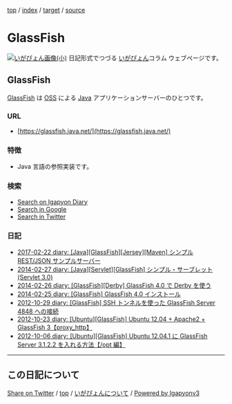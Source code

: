 [top](../index.html) / [index](index.html) / [target](https://igapyon.github.io/diary/keyword/glassfish.html) / [source](https://github.com/igapyon/diary/blob/gh-pages/keyword/glassfish.src.md) 

GlassFish
=====================================================================================================
[![いがぴょん画像(小)](https://igapyon.github.io/diary/images/iga200306s.jpg "いがぴょん")](https://igapyon.github.io/diary/memo/memoigapyon.html) 日記形式でつづる [いがぴょん](https://igapyon.github.io/diary/memo/memoigapyon.html)コラム ウェブページです。

## GlassFish

[GlassFish](glassfish.html) は [OSS](oss.html) による [Java](java.html) アプリケーションサーバーのひとつです。

### URL

* [https://glassfish.java.net/](https://glassfish.java.net/)

### 特徴

* Java 言語の参照実装です。

### 検索

* [Search on Igapyon Diary](https://www.google.co.jp/#pws=0&q=site:https%3A%2F%2Figapyon.github.io%2Fdiary%2F+GlassFish)
* [Search in Google](https://www.google.co.jp/#pws=0&q=GlassFish)
* [Search in Twitter](https://twitter.com/search?q=%23GlassFish)

### 日記

* [2017-02-22 diary: [Java][GlassFish][Jersey][Maven] シンプル REST/JSON サンプルサーバー](../2017/ig170222.html)
* [2014-02-27 diary: [Java][Servlet][GlassFish] シンプル・サーブレット (Servlet 3.0)](../2014/ig140227.html)
* [2014-02-26 diary: [GlassFish][Derby] GlassFish 4.0 で Derby を使う](../2014/ig140226.html)
* [2014-02-25 diary: [GlassFish] GlassFish 4.0 インストール](../2014/ig140225.html)
* [2012-10-29 diary: [GlassFish] SSH トンネルを使った GlassFish Server 4848 への接続](../2012/ig121029.html)
* [2012-10-23 diary: [Ubuntu][GlassFish] Ubuntu 12.04 + Apache2 + GlassFish 3【proxy_http】](../2012/ig121023.html)
* [2012-10-06 diary: [Ubuntu][GlassFish] Ubuntu 12.04.1 に GlassFish Server 3.1.2.2 を入れる方法【/opt 編】](../2012/ig121006.html)



----------------------------------------------------------------------------------------------------

## この日記について

[Share on Twitter](https://twitter.com/intent/tweet?hashtags=igapyon%2Cdiary%2C%E3%81%84%E3%81%8C%E3%81%B4%E3%82%87%E3%82%93%2CGlassFish%2COSS%2CJava&text=GlassFish&url=https%3A%2F%2Figapyon.github.io%2Fdiary%2Fkeyword%2Fglassfish.html) / [top](../index.html) / [いがぴょんについて](https://igapyon.github.io/diary/memo/memoigapyon.html) / [Powered by Igapyonv3](https://github.com/igapyon/igapyonv3)
